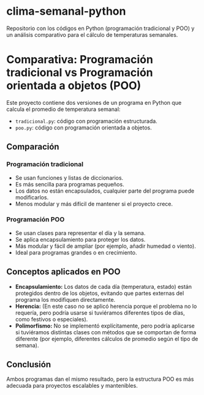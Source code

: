 # clima-semanal-python
Repositorio con los códigos en Python (programación tradicional y POO) y un análisis comparativo para el cálculo de temperaturas semanales.
# Comparativa: Programación tradicional vs Programación orientada a objetos (POO)

Este proyecto contiene dos versiones de un programa en Python que calcula el promedio de temperatura semanal:
- `tradicional.py`: código con programación estructurada.
- `poo.py`: código con programación orientada a objetos.

## Comparación

### Programación tradicional
- Se usan funciones y listas de diccionarios.
- Es más sencilla para programas pequeños.
- Los datos no están encapsulados, cualquier parte del programa puede modificarlos.
- Menos modular y más difícil de mantener si el proyecto crece.

### Programación POO
- Se usan clases para representar el día y la semana.
- Se aplica encapsulamiento para proteger los datos.
- Más modular y fácil de ampliar (por ejemplo, añadir humedad o viento).
- Ideal para programas grandes o en crecimiento.
  
## Conceptos aplicados en POO

- **Encapsulamiento:** Los datos de cada día (temperatura, estado) están protegidos dentro de los objetos, evitando que partes externas del programa los modifiquen directamente.
- **Herencia:** (En este caso no se aplicó herencia porque el problema no lo requería, pero podría usarse si tuviéramos diferentes tipos de días, como festivos o especiales).
- **Polimorfismo:** No se implementó explícitamente, pero podría aplicarse si tuviéramos distintas clases con métodos que se comportan de forma diferente (por ejemplo, diferentes cálculos de promedio según el tipo de semana).

## Conclusión
Ambos programas dan el mismo resultado, pero la estructura POO es más adecuada para proyectos escalables y mantenibles.

